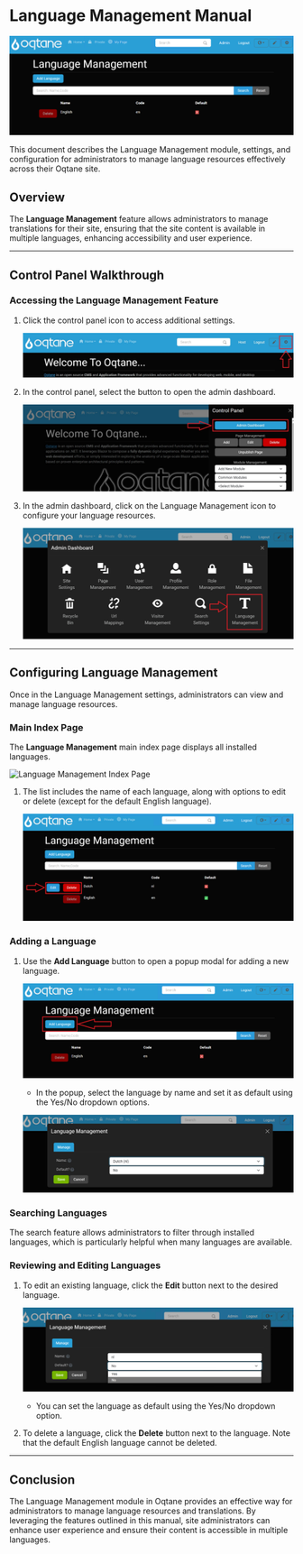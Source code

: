 # Language Management Manual

![Language Management Feature](assets/language-management.png)

This document describes the Language Management module, settings, and configuration for administrators to manage language resources effectively across their Oqtane site.

## Overview

The **Language Management** feature allows administrators to manage translations for their site, ensuring that the site content is available in multiple languages, enhancing accessibility and user experience.

---

## Control Panel Walkthrough

### Accessing the Language Management Feature

1. Click the control panel icon to access additional settings.

   ![Control Panel Icon](assets/control-panel-button.jpg)

2. In the control panel, select the button to open the admin dashboard.

   ![Open Admin Dashboard](assets/control-panel-admin-dashboard-button.jpg)

3. In the admin dashboard, click on the Language Management icon to configure your language resources.

   ![Admin Dashboard Language Management](assets/admin-dashboard-language-management.jpg)

---

## Configuring Language Management

Once in the Language Management settings, administrators can view and manage language resources.

### Main Index Page

The **Language Management** main index page displays all installed languages.

![Language Management Index Page](assets/language-management-list.jpg)

1. The list includes the name of each language, along with options to edit or delete (except for the default English language).

   ![Edit/Delete Buttons](assets/language-management-edit-delete-buttons.png)

### Adding a Language

1. Use the **Add Language** button to open a popup modal for adding a new language.

   ![Add Language Popup](assets/language-management-add-language.png)

   - In the popup, select the language by name and set it as default using the Yes/No dropdown options.

   ![Add Language Settings](assets/language-management-add-language-settings.png)

### Searching Languages

The search feature allows administrators to filter through installed languages, which is particularly helpful when many languages are available.

### Reviewing and Editing Languages

1. To edit an existing language, click the **Edit** button next to the desired language.

   ![Edit Language Popup](assets/language-management-edit-settings.png)

   - You can set the language as default using the Yes/No dropdown option.

3. To delete a language, click the **Delete** button next to the language. Note that the default English language cannot be deleted.

---

## Conclusion

The Language Management module in Oqtane provides an effective way for administrators to manage language resources and translations. By leveraging the features outlined in this manual, site administrators can enhance user experience and ensure their content is accessible in multiple languages.
